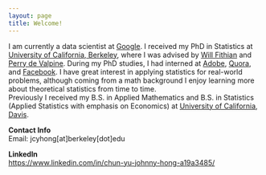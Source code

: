 ```yaml
---
layout: page
title: Welcome!
---
```


<p class="message">
  I am currently a data scientist at <a href="https://about.google">Google</a>. I received my PhD in Statistics at <a href = "http://berkeley.edu">University of California, Berkeley</a>, where I was advised by <a href="https://www.stat.berkeley.edu/~wfithian">Will Fithian</a> and <a href="https://nature.berkeley.edu/~pdevalpine/">Perry de Valpine</a>. 
During my PhD studies, I had interned at <a href="https://www.adobe.com/about-adobe.html">Adobe</a>, <a href="https://www.quora.com/about">Quora</a>, and <a href="https://about.facebook.com/company-info/">Facebook</a>. 
I have great interest in applying statistics for real-world problems, although coming from a math background I enjoy learning more about theoretical statistics from time to time.

<br> 
Previously I received my B.S. in Applied Mathematics and B.S. in Statistics (Applied Statistics with emphasis on Economics) at <a href ="http://ucdavis.edu">University of California, Davis</a>.

</p>

<p> <b>Contact Info</b> <br>
Email: jcyhong[at]berkeley[dot]edu</p>

<p> <b>LinkedIn</b> <br>
<a href = "https://www.linkedin.com/in/chun-yu-johnny-hong-a19a3485/">https://www.linkedin.com/in/chun-yu-johnny-hong-a19a3485/</a>
